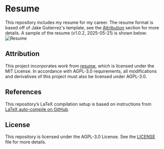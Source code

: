 # Resume

This repository includes my resume for my career. The resume format is based off of Jake Gutierrez's template, see the [Attribution](#attribution) section for more details. A sample of the resume (v1.0.2, 2025-05-21) is shown below:
![Resume](resume_preview.png)

## Attribution

This project incorporates work from [resume](https://github.com/jakegut/resume), which is licensed under the MIT License. In accordance with AGPL-3.0 requirements, all modifications and derivatives of this project must also be licensed under AGPL-3.0.

## References

This repository’s LaTeX compilation setup is based on instructions from [LaTeX auto-compile on GitHub](https://chenjing-bu.github.io/posts/2025/latex-auto-compile-on-github/).

## License

This repository is licensed under the AGPL-3.0 License. See the [LICENSE](LICENSE) file for more details.

